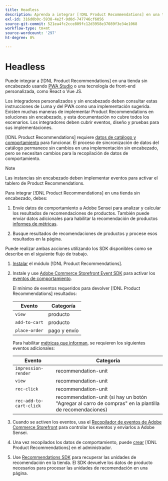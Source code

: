 ```yaml
---
title: Headless
description: Aprenda a integrar [!DNL Product Recommendations] en una tienda sin encabezado.
exl-id: 316d0b0c-5938-4e2f-9d0d-747746cf6056
source-git-commit: 521ea4fc2cce809fc12d3958e37089f3e34e1068
workflow-type: tm+mt
source-wordcount: '297'
ht-degree: 0%

---
```


# Headless

Puede integrar a [!DNL Product Recommendations] en una tienda sin encabezado usando [PWA Studio](https://developer.adobe.com/commerce/pwa-studio/) o una tecnología de front-end personalizada, como React o Vue JS.

Los integradores personalizados y sin encabezado deben consultar estas instrucciones de Luma y del PWA como una implementación sugerida. Existen muchas maneras de implementar Product Recommendations en soluciones sin encabezado, y esta documentación no cubre todos los escenarios. Los integradores deben cubrir eventos, diseño y pruebas para sus implementaciones.

[!DNL Product Recommendations] requiere [datos de catálogo y comportamiento](https://experienceleague.adobe.com/docs/commerce-merchant-services/product-recommendations/developer/development-overview.html) para funcionar. El proceso de sincronización de datos del catálogo permanece sin cambios en una implementación sin encabezado, pero se necesitan cambios para la recopilación de datos de comportamiento.

>[!NOTE]
>
>Las instancias sin encabezado deben implementar eventos para activar el tablero de Product Recommendations.

Para integrar [!DNL Product Recommendations] en una tienda sin encabezado, debes:

1. Envíe datos de comportamiento a Adobe Sensei para analizar y calcular los resultados de recomendaciones de productos. También puede enviar datos adicionales para habilitar la recomendación de productos [informes de métricas](workspace.md).

1. Busque resultados de recomendaciones de productos y procese esos resultados en la página.

Puede realizar ambas acciones utilizando los SDK disponibles como se describe en el siguiente flujo de trabajo.

1. [Instalar](install-configure.md) el módulo [!DNL Product Recommendations].

1. Instale y use [Adobe Commerce Storefront Event SDK](https://developer.adobe.com/commerce/services/shared-services/storefront-events/sdk/) para activar los [eventos de comportamiento](https://experienceleague.adobe.com/docs/commerce-merchant-services/product-recommendations/developer/events.html).

   El mínimo de eventos requeridos para devolver [!DNL Product Recommendations] resultados:

   | Evento | Categoría |
   |--- | ---|
   | `view` | producto |
   | `add-to-cart` | producto |
   | `place-order` | pago y envío |

   Para habilitar [métricas que informan](workspace.md), se requieren los siguientes eventos adicionales:

   | Evento | Categoría |
   |--- | ---|
   | `impression-render` | recommendation-unit |
   | `view` | recommendation-unit |
   | `rec-click` | recommendation-unit |
   | `rec-add-to-cart-click` | recommendation-unit (si hay un botón &quot;Agregar al carro de compras&quot; en la plantilla de recomendaciones) |

1. Cuando se activen los eventos, usa el [Recopilador de eventos de Adobe Commerce Storefront](https://developer.adobe.com/commerce/services/shared-services/storefront-events/collector/) para controlar los eventos y enviarlos a Adobe Sensei.

1. Una vez recopilados los datos de comportamiento, puede [crear](create.md) [!DNL Product Recommendations] en el administrador.

1. Use [Recommendations SDK](https://developer.adobe.com/commerce/services/product-recommendations/) para recuperar las unidades de recomendación en la tienda. El SDK devuelve los datos de producto necesarios para procesar las unidades de recomendación en una página.
